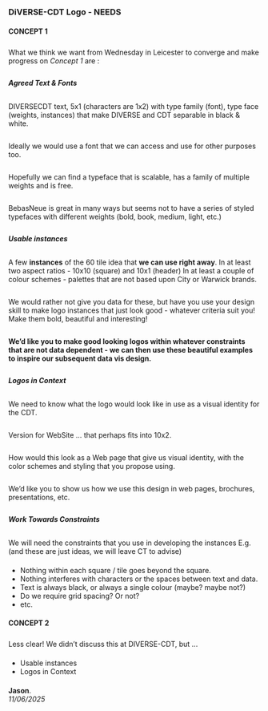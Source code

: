 ### DiVERSE-CDT Logo - NEEDS

<style>
    img {margin:4px; padding:2px; border:1px dashed #e0e0e0}
    p {padding-top:0.5em; padding-bottom:0.5em}
    h1 a {display:none}
    .footer {color:rgba(0,0,0,0) !important; font-size:0px}
    .footer a {color:rgba(0,0,0,0) !important; font-size:0px}
    .footer #text {display:none !important; font-size:0px}
    .footer a {display:none !important; font-size:0px}
</style>

#### CONCEPT 1

What we think we want from Wednesday in Leicester to converge and make progress on _Concept 1_ are :

##### **Agreed Text & Fonts**

DIVERSECDT text, 5x1 (characters are 1x2) with type family (font), type face (weights, instances) that make DIVERSE and CDT separable in  black & white.

Ideally we would use a font that we can access and use for other purposes too.

Hopefully we can find a typeface that is scalable, has a family of multiple weights and is free.

BebasNeue is great in many ways but seems not to have a series of styled typefaces with different weights (bold, book, medium, light, etc.)

##### **Usable instances**

A few __instances__ of the 60 tile idea that __we can use right away__.
In at least two aspect ratios - 10x10 (square) and 10x1 (header) 
In at least a couple of colour schemes - palettes that are not based upon City or Warwick brands.

We would rather not give you data for these, but have you use your design skill to make logo instances that just look good - whatever criteria suit you!<br/>Make them bold, beautiful and interesting!

**We’d like you to make good looking logos within whatever constraints that are not data dependent - we can then use these beautiful examples to inspire our subsequent data vis design.**

##### **Logos in Context**

We need to know what the logo would look like in use as a visual identity for the CDT.

Version for WebSite … that perhaps fits into 10x2.

How would this look as a Web page that give us visual identity, with the color schemes and styling that you propose using.

We’d like you to show us how we use this design in web pages, brochures, presentations, etc.

##### **Work Towards Constraints**

We will need the constraints that you use in developing the instances
E.g. (and these are just ideas, we will leave CT to advise)
 - Nothing within each square / tile goes beyond the square.
 - Nothing interferes with characters or the spaces between text and data.
 - Text is always black, or always a single colour (maybe? maybe not?)
 - Do we require grid spacing? Or not?
 - etc.

#### CONCEPT 2

Less clear!
We didn’t discuss this at DIVERSE-CDT, but ...

 - Usable instances
 - Logos in Context

    
**Jason**.
<br/>_11/06/2025_
